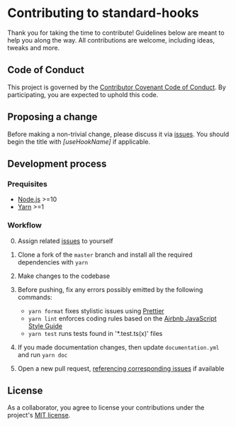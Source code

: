 # Contributing to standard-hooks

Thank you for taking the time to contribute! Guidelines below are meant to help you along the way. All contributions are welcome, including ideas, tweaks and more.

## Code of Conduct

This project is governed by the [Contributor Covenant Code of Conduct](./CODE_OF_CONDUCT.md). By participating, you are expected to uphold this code.

## Proposing a change

Before making a non-trivial change, please discuss it via [issues][]. You should begin the title with _[useHookName]_ if applicable.

## Development process

### Prequisites

- [Node.js](https://nodejs.org/) >=10
- [Yarn](https://yarnpkg.com/) >=1

### Workflow

0. Assign related [issues][] to yourself
1. Clone a fork of the `master` branch and install all the required dependencies with `yarn`
1. Make changes to the codebase
1. Before pushing, fix any errors possibly emitted by the following commands:

   - `yarn format` fixes stylistic issues using [Prettier][]
   - `yarn lint` enforces coding rules based on the [Airbnb JavaScript Style Guide][]
   - `yarn test` runs tests found in '\*.test.ts(x)' files

1. If you made documentation changes, then update `documentation.yml` and run `yarn doc`
1. Open a new pull request, [referencing corresponding issues][] if available

[issues]: https://github.com/kripod/standard-hooks/issues
[prettier]: https://prettier.io/
[airbnb javascript style guide]: https://github.com/airbnb/javascript
[referencing corresponding issues]: https://help.github.com/en/articles/closing-issues-using-keywords

## License

As a collaborator, you agree to license your contributions under the project's [MIT license](./LICENSE).
